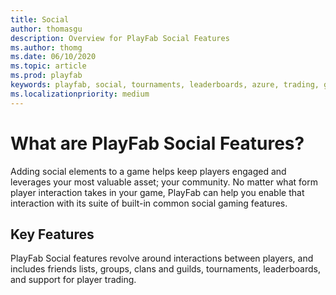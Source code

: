 ```yaml
---
title: Social
author: thomasgu
description: Overview for PlayFab Social Features
ms.author: thomg
ms.date: 06/10/2020
ms.topic: article
ms.prod: playfab
keywords: playfab, social, tournaments, leaderboards, azure, trading, groups, friends
ms.localizationpriority: medium
---
```

# What are PlayFab Social Features?

Adding social elements to a game helps keep players engaged and leverages your most valuable asset; your community.  No matter what form player interaction takes in your game, PlayFab can help you enable that interaction with its suite of built-in common social gaming features.

## Key Features
PlayFab Social features revolve around interactions between players, and includes friends lists, groups, clans and guilds, tournaments, leaderboards, and support for player trading.
